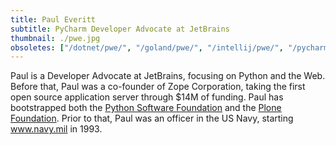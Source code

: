 ```yaml
---
title: Paul Everitt
subtitle: PyCharm Developer Advocate at JetBrains
thumbnail: ./pwe.jpg
obsoletes: ["/dotnet/pwe/", "/goland/pwe/", "/intellij/pwe/", "/pycharm/pwe/", "/webstorm/pwe/", "/webstorm/ed/", "/pycharm/ni/"]
---
```


Paul is a Developer Advocate at JetBrains, focusing on Python and the Web. Before that, Paul
was a co-founder of Zope Corporation, taking the first open source
application server through $14M of funding. Paul has bootstrapped both
the [Python Software Foundation](https://www.python.org/psf/) and the [Plone Foundation](https://plone.org/foundation). Prior to that,
Paul was an officer in the US Navy, starting www.navy.mil in 1993.
